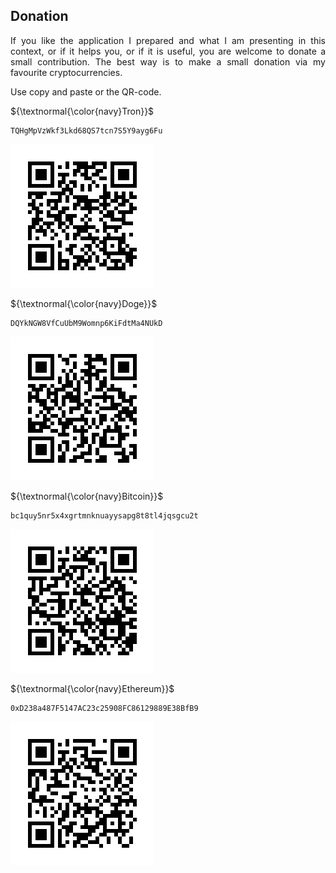 ## Donation

<p align="justify">If you like the application I prepared and what I am
presenting in this context, or if it helps you, or if it is useful, you 
are welcome to donate a small contribution. The best way is to make a
small donation via my favourite cryptocurrencies.</p>

<p align="justify">Use copy and paste or the QR-code.</p>

<p align="left">${\textnormal{\color{navy}Tron}}$</p>

```
TQHgMpVzWkf3Lkd68QS7tcn7S5Y9ayg6Fu
```
<a target="_blank" href=""><img src="/images/tron.jpg" alt="tron"></a>
<p align="left">${\textnormal{\color{navy}Doge}}$</p>

```
DQYkNGW8VfCuUbM9Womnp6KiFdtMa4NUkD
```
<a target="_blank" href=""><img src="/images/doge.jpg" alt="doge"></a>
<p align="left">${\textnormal{\color{navy}Bitcoin}}$</p>

```
bc1quy5nr5x4xgrtmnknuayysapg8t8tl4jqsgcu2t
```
<a target="_blank" href=""><img src="/images/bitcoin.jpg" alt="bitcoin"></a>
<p align="left">${\textnormal{\color{navy}Ethereum}}$</p>

```
0xD238a487F5147AC23c25908FC86129889E38BfB9
```
<a target="_blank" href=""><img src="/images/ethereum.jpg" alt="ethereum"></a>
